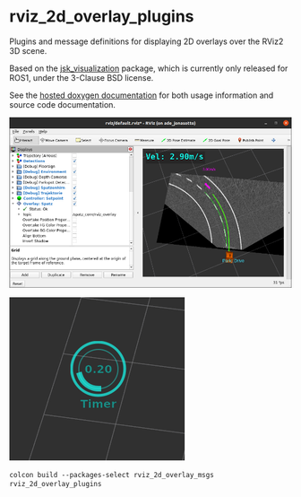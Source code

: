 # rviz_2d_overlay_plugins

Plugins and message definitions for displaying 2D overlays over the
RViz2 3D scene.

Based on the [jsk_visualization](https://github.com/jsk-ros-pkg/jsk_visualization)
package, which is currently only released for ROS1, under the 3-Clause BSD license.

See the [hosted doxygen documentation](https://docs.ros.org/en/rolling/p/rviz_2d_overlay_plugins/generated/doxygen) for
both usage information and source code documentation.

![Screenshot showing the robot velocity as an overlay above the RViz 3D Scene, as well as the expanded properties of the plugin](rviz_2d_overlay_plugins/doc/screenshot_vel_overlay.png)

![Screenshot showing the PieChartDisplay, a circular gauge](rviz_2d_overlay_plugins/doc/screenshot_PieChartDisplay.png)


```
colcon build --packages-select rviz_2d_overlay_msgs rviz_2d_overlay_plugins
```